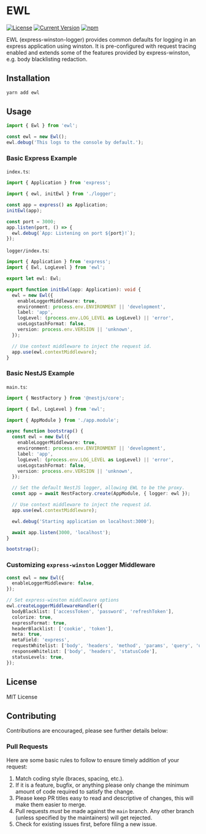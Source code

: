 # EWL

[![License][license-image]][license-url]
[![Current Version](https://img.shields.io/npm/v/ewl.svg)](https://www.npmjs.com/package/ewl)
[![npm](https://img.shields.io/npm/dw/ewl.svg)](https://www.npmjs.com/package/ewl)

[license-url]: https://opensource.org/licenses/MIT
[license-image]: https://img.shields.io/npm/l/make-coverage-badge.svg

EWL (express-winston-logger) provides common defaults for logging in an express application using
winston. It is pre-configured with request tracing enabled and extends some of the features provided
by express-winston, e.g. body blacklisting redaction.

## Installation

```sh
yarn add ewl
```

## Usage

```typescript
import { Ewl } from 'ewl';

const ewl = new Ewl();
ewl.debug('This logs to the console by default.');
```

### Basic Express Example

`index.ts`:

```typescript
import { Application } from 'express';

import { ewl, initEwl } from './logger';

const app = express() as Application;
initEwl(app);

const port = 3000;
app.listen(port, () => {
  ewl.debug(`App: Listening on port ${port}!`);
});
```

`logger/index.ts`:

```typescript
import { Application } from 'express';
import { Ewl, LogLevel } from 'ewl';

export let ewl: Ewl;

export function initEwl(app: Application): void {
  ewl = new Ewl({
    enableLoggerMiddleware: true,
    environment: process.env.ENVIRONMENT || 'development',
    label: 'app',
    logLevel: (process.env.LOG_LEVEL as LogLevel) || 'error',
    useLogstashFormat: false,
    version: process.env.VERSION || 'unknown',
  });

  // Use context middleware to inject the request id.
  app.use(ewl.contextMiddleware);
}
```

### Basic NestJS Example

`main.ts`:

```typescript
import { NestFactory } from '@nestjs/core';

import { Ewl, LogLevel } from 'ewl';

import { AppModule } from './app.module';

async function bootstrap() {
  const ewl = new Ewl({
    enableLoggerMiddleware: true,
    environment: process.env.ENVIRONMENT || 'development',
    label: 'app',
    logLevel: (process.env.LOG_LEVEL as LogLevel) || 'error',
    useLogstashFormat: false,
    version: process.env.VERSION || 'unknown',
  });

  // Set the default NestJS logger, allowing EWL to be the proxy.
  const app = await NestFactory.create(AppModule, { logger: ewl });

  // Use context middleware to inject the request id.
  app.use(ewl.contextMiddleware);

  ewl.debug('Starting application on localhost:3000');

  await app.listen(3000, 'localhost');
}

bootstrap();
```

### Customizing `express-winston` Logger Middleware

```typescript
const ewl = new Ewl({
  enableLoggerMiddleware: false,
});

// Set express-winston middleware options
ewl.createLoggerMiddlewareHandler({
  bodyBlacklist: ['accessToken', 'password', 'refreshToken'],
  colorize: true,
  expressFormat: true,
  headerBlacklist: ['cookie', 'token'],
  meta: true,
  metaField: 'express',
  requestWhitelist: ['body', 'headers', 'method', 'params', 'query', 'url'],
  responseWhitelist: ['body', 'headers', 'statusCode'],
  statusLevels: true,
});
```

## License

MIT License

## Contributing

Contributions are encouraged, please see further details below:

### Pull Requests

Here are some basic rules to follow to ensure timely addition of your request:

1. Match coding style (braces, spacing, etc.).
2. If it is a feature, bugfix, or anything please only change the minimum amount of code required to
   satisfy the change.
3. Please keep PR titles easy to read and descriptive of changes, this will make them easier to
   merge.
4. Pull requests _must_ be made against the `main` branch. Any other branch (unless specified by the
   maintainers) will get rejected.
5. Check for existing issues first, before filing a new issue.
